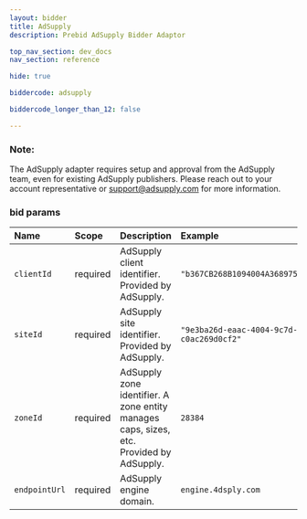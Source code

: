 ```yaml
---
layout: bidder
title: AdSupply
description: Prebid AdSupply Bidder Adaptor

top_nav_section: dev_docs
nav_section: reference

hide: true

biddercode: adsupply

biddercode_longer_than_12: false

---
```




### Note:
The AdSupply adapter requires setup and approval from the AdSupply team, even for existing AdSupply publishers. Please reach out to your account representative or support@adsupply.com for more information.

### bid params

| Name | Scope | Description | Example |
| :--- | :---- | :---------- | :------ |
| `clientId` | required | AdSupply client identifier. Provided by AdSupply. | `"b367CB268B1094004A3689751E7AC568F"` |
| `siteId` | required | AdSupply site identifier. Provided by AdSupply. | `"9e3ba26d-eaac-4004-9c7d-c0ac269d0cf2"` |
| `zoneId` | required | AdSupply zone identifier. A zone entity manages caps, sizes, etc. Provided by AdSupply. | `28384` |
| `endpointUrl` | required | AdSupply engine domain. | `engine.4dsply.com` |
